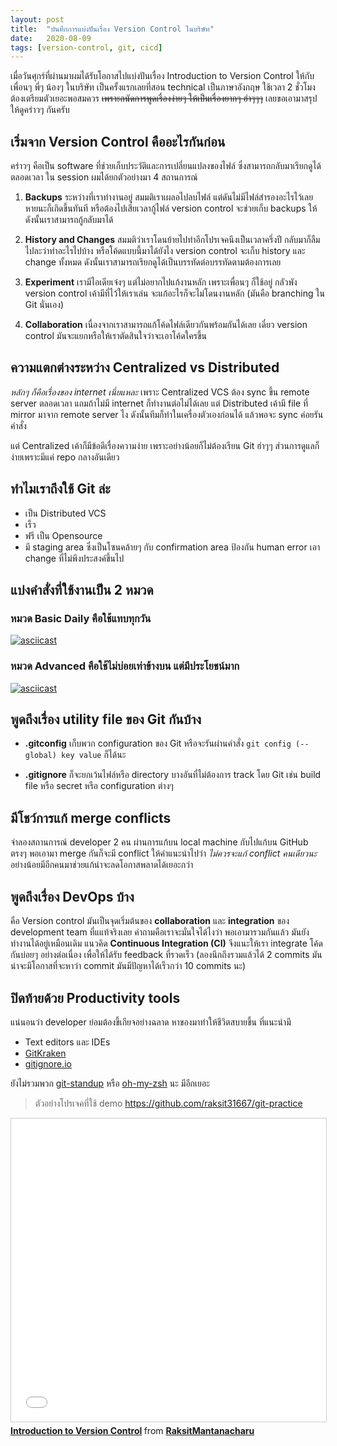 ```yaml
---
layout: post
title:  "บันทึกการแบ่งปันเรื่อง Version Control ในบริษัท"
date:   2020-08-09
tags: [version-control, git, cicd]
---
```


เมื่อวันศุกร์ที่ผ่านมาผมได้รับโอกาสไปแบ่งปันเรื่อง Introduction to Version Control ให้กับเพื่อนๆ พี่ๆ น้องๆ ในบริษัท เป็นครั้งแรกเลยที่สอน technical เป็นภาษาอังกฤษ ใช้เวลา 2 ชั่วโมง ต้องเตรียมตัวเยอะพอสมควร ~~เพราะถนัดการพูดเรื่องง่ายๆ ให้เป็นเรื่องยากๆ ฮ่าๆๆๆ~~ เลยขอเอามาสรุปให้ดูคร่าวๆ กันครับ

## เริ่มจาก Version Control คืออะไรกันก่อน
คร่าวๆ คือเป็น software ที่ช่วยเก็บประวัติและการเปลี่ยนแปลงของไฟล์ ซึ่งสามารถกลับมาเรียกดูได้ตลอดเวลา ใน session ผมได้ยกตัวอย่างมา 4 สถานการณ์

1. **Backups** ระหว่างที่เราทำงานอยู่ สมมติเราเผลอไปลบไฟล์ แต่ดันไม่มีไฟล์สำรองอะไรไว้เลย หายนะก็เกิดขึ้นทันที หรือต้องไปเสียเวลากู้ไฟล์ version control จะช่วยเก็บ backups ให้ ดังนั้นเราสามารถกู้กลับมาได้

2. **History and Changes** สมมติว่าเราโดนย้ายไปทำอีกโปรเจคนึงเป็นเวลาครึ่งปี กลับมาก็ลืมไปละว่าทำอะไรไปบ้าง หรือโค้ดแบบนี้มาได้ยังไง version control จะเก็บ history และ change ทั้งหมด ดังนั้นเราสามารถเรียกดูได้เป็นบรรทัดต่อบรรทัดตามต้องการเลย

3. **Experiment** เรามีไอเดียเจ๋งๆ แต่ไม่อยากไปแก้งานหลัก เพราะเพื่อนๆ ก็ใช้อยู่ กลัวพัง version control เค้ามีที่ไว้ให้เราเล่น จะแก้อะไรก็จะไม่โดนงานหลัก (มันคือ branching ใน Git นั่นเอง)

4. **Collaboration** เนื่องจากเราสามารถแก้โค้ดไฟล์เดียวกันพร้อมกันได้เลย เดี๋ยว version control มันจะแยกหรือให้เราตัดสินใจว่าจะเอาโค้ดใครขึ้น

## ความแตกต่างระหว่าง Centralized vs Distributed
*หลักๆ ก็คือเรื่องของ internet เนี่ยแหละ* เพราะ Centralized VCS ต้อง sync ขึ้น remote server ตลอดเวลา แถมถ้าไม่มี internet ก็ทำงานต่อไม่ได้เลย แต่ Distributed เค้ามี file ที่ mirror มาจาก remote server ไง ดังนั้นทีมก็ทำในเครื่องตัวเองก่อนได้ แล้วพอจะ sync ค่อยรันคำสั่ง  

แต่ Centralized เค้าก็มีข้อดีเรื่องความง่าย เพราะอย่างน้อยก็ไม่ต้องเรียน Git ฮ่าๆๆ ส่วนการดูแลก็ง่ายเพราะมีแค่ repo กลางอันเดียว

## ทำไมเราถึงใช้ Git ล่ะ
- เป็น Distributed VCS
- เร็ว
- ฟรี เป็น Opensource
- มี staging area ซึ่งเป็นโซนคล้ายๆ กับ confirmation area ป้องกัน human error เอา change ที่ไม่พึงประสงค์ขึ้นไป

## แบ่งคำสั่งที่ใช้งานเป็น 2 หมวด
### หมวด Basic Daily คือใช้แทบทุกวัน
[![asciicast](https://asciinema.org/a/352029.svg)](https://asciinema.org/a/352029)

### หมวด Advanced คือใช้ไม่บ่อยเท่าข้างบน แต่มีประโยชน์มาก
[![asciicast](https://asciinema.org/a/352037.svg)](https://asciinema.org/a/352037)

## พูดถึงเรื่อง utility file ของ Git กันบ้าง
- **.gitconfig** เก็บพวก configuration ของ Git หรือจะรันผ่านคำสั่ง `git config (--global) key value` ก็ได้นะ

- **.gitignore** ก็จะยกเว้นไฟล์หรือ directory บางอันที่ไม่ต้องการ track โดย Git เช่น build file หรือ secret หรือ configuration ต่างๆ

## มีโชว์การแก้ merge conflicts
จำลองสถานการณ์ developer 2 คน ผ่านการแก้บน local machine กับไปแก้บน GitHub ตรงๆ พอเอามา merge กันก็จะมี conflict ให้คำแนะนำไปว่า *ไม่ควรจะแก้ conflict คนเดียวนะ* อย่างน้อยมีอีกคนมาช่วยแก้น่าจะลดโอกาสพลาดได้เยอะกว่า

## พูดถึงเรื่อง DevOps บ้าง
คือ Version control มันเป็นจุดเริ่มต้นของ **collaboration** และ **integration** ของ development team ที่แแท้จริงเลย คำถามคือเราจะมั่นใจได้ไงว่า พอเอามารวมกันแล้ว มันยังทำงานได้อยู่เหมือนเดิม แนวคิด **Continuous Integration (CI)** จึงแนะให้เรา integrate โค้ดกันบ่อยๆ อย่างต่อเนื่อง เพื่อให้ได้รับ feedback ที่รวดเร็ว (ลองนึกถึงรวมแล้วได้ 2 commits มันน่าจะมีโอกาสที่จะหาว่า commit มันมีปัญหาได้เร็วกว่า 10 commits นะ)

## ปิดท้ายด้วย Productivity tools
แน่นอนว่า developer ย่อมต้องขี้เกียจอย่างฉลาด หาของมาทำให้ชีวิตสบายขึ้น ที่แนะนำมี
- Text editors และ IDEs
- [GitKraken](https://www.gitkraken.com/)
- [gitignore.io](https://www.toptal.com/developers/gitignore)

ยังไม่รวมพวก [git-standup](https://github.com/kamranahmedse/git-standup) หรือ [oh-my-zsh](https://git-scm.com/book/en/v2/Appendix-A%3A-Git-in-Other-Environments-Git-in-Zsh) นะ มีอีกเยอะ

> ตัวอย่างโปรเจคที่ใช้ demo <https://github.com/raksit31667/git-practice>

<iframe src="//www.slideshare.net/slideshow/embed_code/key/eOxNBTUcxykov4" width="595" height="485" frameborder="0" marginwidth="0" marginheight="0" scrolling="no" style="border:1px solid #CCC; border-width:1px; margin-bottom:5px; max-width: 100%;" allowfullscreen> </iframe> <div style="margin-bottom:5px"> <strong> <a href="//www.slideshare.net/RaksitMantanacharu/introduction-to-version-control-237691099" title="Introduction to Version Control" target="_blank">Introduction to Version Control</a> </strong> from <strong><a href="https://www.slideshare.net/RaksitMantanacharu" target="_blank">RaksitMantanacharu</a></strong> </div>



